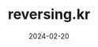 ---
title: "reversing.kr"
description: "Writeup for reversing.kr "
summary: "Writeup for reversing.kr "
categories: ["Writeup"]
tags: ["Reverse","CTF"]
#externalUrl: ""
date: 2024-02-20
draft: false
authors:
  - 4nh
---